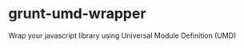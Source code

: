 grunt-umd-wrapper
=================

Wrap your javascript library using Universal Module Definition (UMD)
